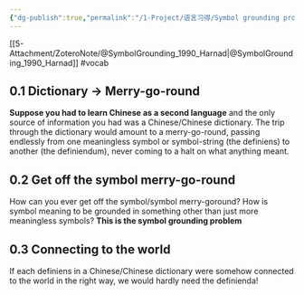 ```yaml
---
{"dg-publish":true,"permalink":"/1-Project/语言习得/Symbol grounding problem/"}
---
```


[[5-Attachment/ZoteroNote/@SymbolGrounding_1990_Harnad\|@SymbolGrounding_1990_Harnad]]
#vocab
## 0.1 Dictionary -> Merry-go-round
**Suppose you had to learn Chinese as a second language** and the only source of information you had was a Chinese/Chinese dictionary.
The trip through the dictionary would amount to a merry-go-round, passing endlessly from one meaningless symbol or symbol-string (the definiens) to another (the definiendum), never coming to a halt on what anything meant.
## 0.2 Get off the symbol merry-go-round
How can you ever get off the symbol/symbol merry-goround? How is symbol meaning to be grounded in something other than just more meaningless symbols? **This is the symbol grounding problem**
## 0.3 Connecting to the world
If each definiens in a Chinese/Chinese dictionary were somehow connected to the world in the right way, we would hardly need the definienda!